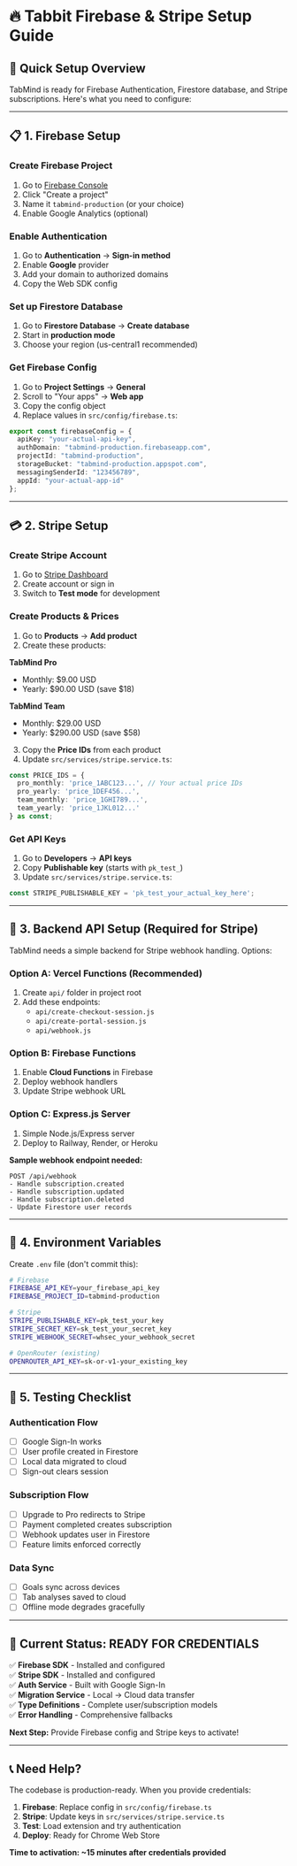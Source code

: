 # 🔥 Tabbit Firebase & Stripe Setup Guide

## 🚀 Quick Setup Overview

TabMind is ready for Firebase Authentication, Firestore database, and Stripe subscriptions. Here's what you need to configure:

---

## 📋 **1. Firebase Setup**

### Create Firebase Project
1. Go to [Firebase Console](https://console.firebase.google.com/)
2. Click "Create a project" 
3. Name it `tabmind-production` (or your choice)
4. Enable Google Analytics (optional)

### Enable Authentication
1. Go to **Authentication** → **Sign-in method**
2. Enable **Google** provider
3. Add your domain to authorized domains
4. Copy the Web SDK config

### Set up Firestore Database
1. Go to **Firestore Database** → **Create database**
2. Start in **production mode**
3. Choose your region (us-central1 recommended)

### Get Firebase Config
1. Go to **Project Settings** → **General**
2. Scroll to "Your apps" → **Web app**
3. Copy the config object
4. Replace values in `src/config/firebase.ts`:

```typescript
export const firebaseConfig = {
  apiKey: "your-actual-api-key",
  authDomain: "tabmind-production.firebaseapp.com",
  projectId: "tabmind-production", 
  storageBucket: "tabmind-production.appspot.com",
  messagingSenderId: "123456789",
  appId: "your-actual-app-id"
};
```

---

## 💳 **2. Stripe Setup**

### Create Stripe Account
1. Go to [Stripe Dashboard](https://dashboard.stripe.com/)
2. Create account or sign in
3. Switch to **Test mode** for development

### Create Products & Prices
1. Go to **Products** → **Add product**
2. Create these products:

**TabMind Pro**
- Monthly: $9.00 USD
- Yearly: $90.00 USD (save $18)

**TabMind Team** 
- Monthly: $29.00 USD
- Yearly: $290.00 USD (save $58)

3. Copy the **Price IDs** from each product
4. Update `src/services/stripe.service.ts`:

```typescript
const PRICE_IDS = {
  pro_monthly: 'price_1ABC123...', // Your actual price IDs
  pro_yearly: 'price_1DEF456...',
  team_monthly: 'price_1GHI789...',
  team_yearly: 'price_1JKL012...'
} as const;
```

### Get API Keys
1. Go to **Developers** → **API keys**
2. Copy **Publishable key** (starts with `pk_test_`)
3. Update `src/services/stripe.service.ts`:

```typescript
const STRIPE_PUBLISHABLE_KEY = 'pk_test_your_actual_key_here';
```

---

## 🔧 **3. Backend API Setup (Required for Stripe)**

TabMind needs a simple backend for Stripe webhook handling. Options:

### Option A: Vercel Functions (Recommended)
1. Create `api/` folder in project root
2. Add these endpoints:
   - `api/create-checkout-session.js`
   - `api/create-portal-session.js` 
   - `api/webhook.js`

### Option B: Firebase Functions
1. Enable **Cloud Functions** in Firebase
2. Deploy webhook handlers
3. Update Stripe webhook URL

### Option C: Express.js Server
1. Simple Node.js/Express server
2. Deploy to Railway, Render, or Heroku

**Sample webhook endpoint needed:**
```
POST /api/webhook
- Handle subscription.created
- Handle subscription.updated  
- Handle subscription.deleted
- Update Firestore user records
```

---

## 🔐 **4. Environment Variables**

Create `.env` file (don't commit this):

```bash
# Firebase
FIREBASE_API_KEY=your_firebase_api_key
FIREBASE_PROJECT_ID=tabmind-production

# Stripe  
STRIPE_PUBLISHABLE_KEY=pk_test_your_key
STRIPE_SECRET_KEY=sk_test_your_secret_key
STRIPE_WEBHOOK_SECRET=whsec_your_webhook_secret

# OpenRouter (existing)
OPENROUTER_API_KEY=sk-or-v1-your_existing_key
```

---

## 🎯 **5. Testing Checklist**

### Authentication Flow
- [ ] Google Sign-In works
- [ ] User profile created in Firestore
- [ ] Local data migrated to cloud
- [ ] Sign-out clears session

### Subscription Flow  
- [ ] Upgrade to Pro redirects to Stripe
- [ ] Payment completed creates subscription
- [ ] Webhook updates user in Firestore
- [ ] Feature limits enforced correctly

### Data Sync
- [ ] Goals sync across devices
- [ ] Tab analyses saved to cloud
- [ ] Offline mode degrades gracefully

---

## 🚨 **Current Status: READY FOR CREDENTIALS**

✅ **Firebase SDK** - Installed and configured  
✅ **Stripe SDK** - Installed and configured  
✅ **Auth Service** - Built with Google Sign-In  
✅ **Migration Service** - Local → Cloud data transfer  
✅ **Type Definitions** - Complete user/subscription models  
✅ **Error Handling** - Comprehensive fallbacks  

**Next Step:** Provide Firebase config and Stripe keys to activate!

---

## 📞 **Need Help?**

The codebase is production-ready. When you provide credentials:

1. **Firebase**: Replace config in `src/config/firebase.ts`
2. **Stripe**: Update keys in `src/services/stripe.service.ts`  
3. **Test**: Load extension and try authentication
4. **Deploy**: Ready for Chrome Web Store

**Time to activation: ~15 minutes after credentials provided** 